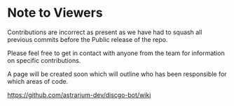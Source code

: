 # Note to Viewers
Contributions are incorrect as present as we have had to squash all previous commits before the Public release of the repo.

Please feel free to get in contact with anyone from the team for information on specific contributions.

A page will be created soon which will outline who has been responsible for which areas of code.

https://github.com/astrarium-dev/discgo-bot/wiki
